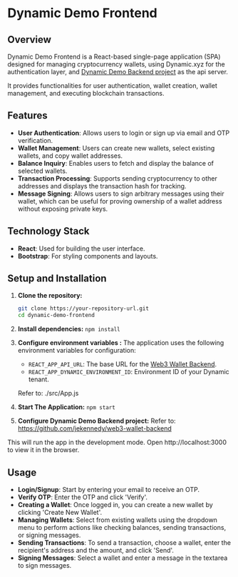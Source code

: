 # Dynamic Demo Frontend

## Overview

Dynamic Demo Frontend is a React-based single-page application (SPA) designed for managing cryptocurrency wallets, using Dynamic.xyz for the authentication layer, and [Dynamic Demo Backend project](https://github.com/jekennedy/web3-wallet-backend) as the api server.

It provides functionalities for user authentication, wallet creation, wallet management, and executing blockchain transactions.

## Features

- **User Authentication**: Allows users to login or sign up via email and OTP verification.
- **Wallet Management**: Users can create new wallets, select existing wallets, and copy wallet addresses.
- **Balance Inquiry**: Enables users to fetch and display the balance of selected wallets.
- **Transaction Processing**: Supports sending cryptocurrency to other addresses and displays the transaction hash for tracking.
- **Message Signing**: Allows users to sign arbitrary messages using their wallet, which can be useful for proving ownership of a wallet address without exposing private keys.

## Technology Stack

- **React**: Used for building the user interface.
- **Bootstrap**: For styling components and layouts.

## Setup and Installation

1. **Clone the repository:**

   ```bash
   git clone https://your-repository-url.git
   cd dynamic-demo-frontend
   ```

2. **Install dependencies:**
   `npm install`

3. **Configure environment variables :**
   The application uses the following environment variables for configuration:

   - `REACT_APP_API_URL`: The base URL for the [Web3 Wallet Backend](https://github.com/jekennedy/web3-wallet-backend).
   - `REACT_APP_DYNAMIC_ENVIRONMENT_ID`: Environment ID of your Dynamic tenant.

   Refer to: ./src/App.js

4. **Start The Application:**
   `npm start`

5. **Configure Dynamic Demo Backend project:**
   Refer to: https://github.com/jekennedy/web3-wallet-backend

This will run the app in the development mode. Open http://localhost:3000 to view it in the browser.

## Usage

- **Login/Signup**: Start by entering your email to receive an OTP.
- **Verify OTP**: Enter the OTP and click 'Verify'.
- **Creating a Wallet**: Once logged in, you can create a new wallet by clicking 'Create New Wallet'.
- **Managing Wallets**: Select from existing wallets using the dropdown menu to perform actions like checking balances, sending transactions, or signing messages.
- **Sending Transactions**: To send a transaction, choose a wallet, enter the recipient's address and the amount, and click 'Send'.
- **Signing Messages**: Select a wallet and enter a message in the textarea to sign messages.
